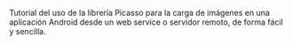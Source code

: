 
Tutorial del uso de la librería Picasso para la carga de imágenes en una aplicación Android desde un web service o servidor remoto, de forma fácil y sencilla.